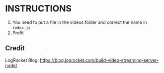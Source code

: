 # INSTRUCTIONS

1. You need to put a file in the videos folder and correct the name in `index.js`
2. Profit


## Credit

LogRocket Blog: <https://blog.logrocket.com/build-video-streaming-server-node/>